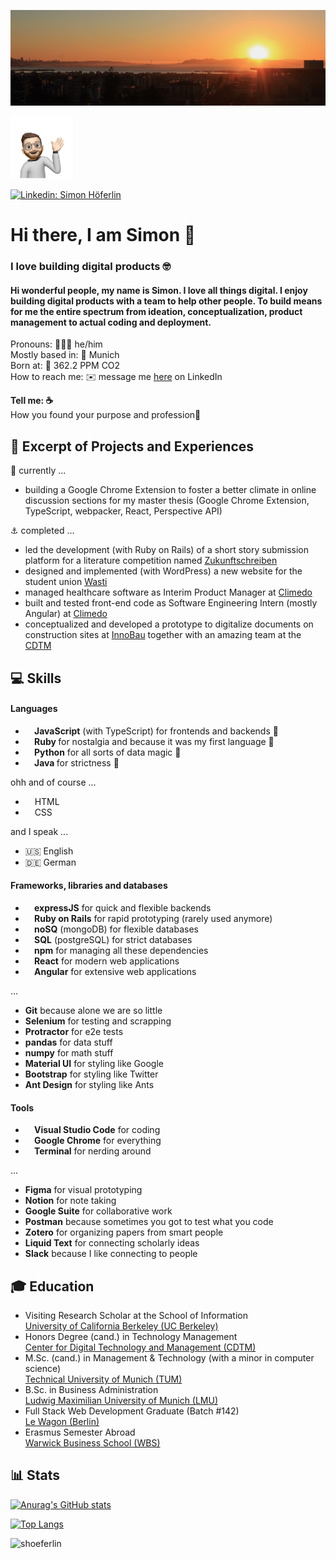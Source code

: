<!-- GITHUB PAGE SIMON HÖFERLIN -->

<!-- Link to use devicons -->
<link href='//cdn.jsdelivr.net/npm/devicons@1.8.0/css/devicons.min.css' rel='stylesheet'>

<!-- Cover picture showing view on Bay Area from Berkeley with San Francisco to the left and the Golden Gate bridge to right -->
[![MasterHead](./assets/cover.jpeg)](https://github.com/shoeferlin)

<!-- Memojy -->
<div>
  <img src="./assets/memojy.png" width="100"/>
</div>

<!-- Tag to LinkedIn -->
[![Linkedin: Simon Höferlin](https://img.shields.io/badge/hoeferlin-blue?style=flat-square&logo=Linkedin&logoColor=white&link=https://www.linkedin.com/in/hoeferlin/)](https://www.linkedin.com/in/hoeferlin/)

<!-- Introduction -->
# Hi there, I am Simon 👋

### I love building digital products  🤓

#### Hi wonderful people, my name is Simon. I love all things digital. I enjoy building digital products with a team to help other people. To build means for me the entire spectrum from ideation, conceptualization, product management to actual coding and deployment.

Pronouns: 👨🏻‍💻 he/him<br>
Mostly based in: 🥨 Munich<br>
Born at: 🌳 362.2 PPM CO2<br>
How to reach me: ✉️ message me [here](https://www.linkedin.com/in/hoeferlin/) on LinkedIn<br>


<b>Tell me: ☕️</b><br>How you found your purpose and profession🌟 <br> 


## 🚀 Excerpt of Projects and Experiences

📌 currently ...<br>

* building a Google Chrome Extension to foster a better climate in online discussion sections for my master thesis 
(Google Chrome Extension, TypeScript, webpacker, React, Perspective API)

⚓️ completed ...<br>
* led the development (with Ruby on Rails) of a short story submission platform for a literature competition named [Zukunftschreiben](https://www.zukunftschreiben.org)
* designed and implemented (with WordPress) a new website for the student union [Wasti](https://www.wasti-lmu.de)
* managed healthcare software as Interim Product Manager at [Climedo](https://www.climedo.de)
* built and tested front-end code as Software Engineering Intern (mostly Angular) at [Climedo](https://www.climedo.de)
* conceptualized and developed a prototype to digitalize documents on construction sites at [InnoBau](https://www.innovations-management-bau.de/) together with an amazing team at the [CDTM](https://www.cdtm.de)


## 💻 Skills
#### Languages

* <i class="devicons devicons-javascript"></i><b> JavaScript</b> (with TypeScript) for frontends and backends 🦄
* <i class="devicons devicons-ruby_rough"></i><b> Ruby </b> for nostalgia and because it was my first language 🍼
* <i class="devicons devicons-python"></i><b> Python</b> for all sorts of data magic 🐍
* <i class="devicons devicons-java"></i><b> Java </b> for strictness 💾

ohh and of course ...
* <i class="devicons devicons-html5"></i> HTML
* <i class="devicons devicons-css3"></i> CSS

and I speak ... 
* 🇺🇸 English 
* 🇩🇪 German 

#### Frameworks, libraries and databases
* <i class="devicons devicons-javascript"></i><b> expressJS</b> for quick and flexible backends
* <i class="devicons devicons-javascript"></i><b> Ruby on Rails</b> for rapid prototyping (rarely used anymore)
* <i class="devicons devicons-mongodb"></i><b> noSQ</b> (mongoDB) for flexible databases
* <i class="devicons devicons-postgresql"></i><b> SQL</b> (postgreSQL) for strict databases
* <i class="devicons devicons-npm"></i><b> npm</b> for managing all these dependencies
* <i class="devicons devicons-react"></i><b> React</b> for modern web applications
* <i class="devicons devicons-angular"></i><b> Angular</b> for extensive web applications

 ...
* <b>Git</b> because alone we are so little
* <b>Selenium</b> for testing and scrapping
* <b>Protractor</b> for e2e tests
* <b>pandas</b> for data stuff
* <b>numpy</b> for math stuff
* <b>Material UI</b> for styling like Google
* <b>Bootstrap</b> for styling like Twitter
* <b>Ant Design</b> for styling like Ants


#### Tools
* <i class="devicons devicons-visualstudio"></i><b> Visual Studio Code</b> for coding
* <i class="devicons devicons-chrome"></i><b> Google Chrome</b> for everything
* <i class="devicons devicons-terminal"></i><b> Terminal</b> for nerding around

...
* <b>Figma</b> for visual prototyping
* <b>Notion</b> for note taking
* <b>Google Suite</b> for collaborative work
* <b>Postman</b> because sometimes you got to test what you code
* <b>Zotero</b> for organizing papers from smart people
* <b>Liquid Text</b> for connecting scholarly ideas
* <b>Slack</b> because I like connecting to people

## 🎓 Education
* Visiting Research Scholar at the School of Information<br>[University of California Berkeley (UC Berkeley)](https://www.ischool.berkeley.edu/)
* Honors Degree (cand.) in Technology Management<br>[Center for Digital Technology and Management (CDTM)](https://www.cdtm.de)
* M.Sc. (cand.) in Management & Technology (with a minor in computer science)<br>[Technical University of Munich (TUM)](https://wi.tum.de)
* B.Sc. in Business Administration<br>[Ludwig Maximilian University of Munich (LMU)](https://www.lmu.de)
* Full Stack Web Development Graduate (Batch #142)<br>[Le Wagon (Berlin)](https://www.lewagon.com/)
* Erasmus Semester Abroad <br>[Warwick Business School (WBS)](https://www.wbs.ac.uk/)

<!-- 
#### 👨🏻‍🎓 Learned ...

* how to **build front-ends with React** in [Front-End Web Architecture](https://www.ischool.berkeley.edu/courses/info/253a) #UCB
* how to **build the right product** in [Lean/Agile Product Management](https://www.ischool.berkeley.edu/courses/info/290m/lapm) #UCB
* how to **build a beautiful product** in [Product Design Studio](https://www.ischool.berkeley.edu/courses/info/290/pds) #UCB
* how to **write efficient code** and how O(2<sup>n</sup>) screws your runtime in [Introduction to Programming and Computation](https://www.ischool.berkeley.edu/courses/info/206a) (using Python) #UCB
* how to **tinker with data** in [Introduction to Data Strucures and Analytics](https://www.ischool.berkeley.edu/courses/info/206b) (using Python) #UCB
* how to **organize code**, how to use **design patterns** and what **object-oriented programming** really means in  ["Introduction to Software Engineering"]() (with Java) #EIST #TUM
* how to **really code** and how to **never give up** in [Basic Course Programming]() (using Java) #PGDP #TUM
* how to **code in theory** in [Introduction to Informatics]() (using Java) #EIDI #TUM
* how to **manage information** in [Information Management]() #EIM #TUM
* how to **use databases** and what happends under the hood [Introduction to Databases]() #GDB #TUM
* how to **get started** through [Le Wagon's Full Stack Coding Bootcamp](https://www.lewagon.com)
-->

## 📊 Stats
[![Anurag's GitHub stats](https://github-readme-stats.vercel.app/api?username=shoeferlin&theme=dracula&show_icons=true&count_private=true)](https://github.com/shoeferlin/github-readme-stats)


<!-- Card showing top most used languages --->
[![Top Langs](https://github-readme-stats.vercel.app/api/top-langs/?username=shoeferlin&layout=compact)](https://github.com/shoeferlin/github-readme-stats)


<!-- Tag counting profile visits -->
<p align="left"> <img src="https://komarev.com/ghpvc/?username=shoeferlin&color=brightgreen" alt="shoeferlin" /> </p>

<!-- 
Some inspiration from Github
**shoeferlin/shoeferlin** is a ✨ _special_ ✨ repository because its `README.md` (this file) appears on your GitHub profile.

Here are some ideas to get you started:

- 🔭 I’m currently working on ...
- 🌱 I’m currently learning ...
- 👯 I’m looking to collaborate on ...
- 🤔 I’m looking for help with ...
- 💬 Ask me about ...
- 📫 How to reach me: ...
- 😄 Pronouns: ...
- ⚡ Fun fact: ...
-->

<!-- Devicons CSS -->
<style>
  /*!
  *  Devicons 1.8.0 made by Theodore Vorillas / http://vorillaz.com 
  */
  @font-face{font-family:devicons;src:url(../fonts/devicons.eot?xqxft6);src:url(../fonts/devicons.eot?#iefixxqxft6) format("embedded-opentype"),url(../fonts/devicons.woff?xqxft6) format("woff"),url(../fonts/devicons.ttf?xqxft6) format("truetype"),url(../fonts/devicons.svg?xqxft6#devicons) format("svg");font-weight:400;font-style:normal}.devicons{font-family:devicons;speak:none;font-style:normal;font-weight:400;font-variant:normal;text-transform:none;line-height:1;-webkit-font-smoothing:antialiased;-moz-osx-font-smoothing:grayscale}.devicons-git:before{content:"\e602"}.devicons-git_compare:before{content:"\e628"}.devicons-git_branch:before{content:"\e625"}.devicons-git_commit:before{content:"\e629"}.devicons-git_pull_request:before{content:"\e626"}.devicons-git_merge:before{content:"\e627"}.devicons-bitbucket:before{content:"\e603"}.devicons-github_alt:before{content:"\e608"}.devicons-github_badge:before{content:"\e609"}.devicons-github:before{content:"\e60a"}.devicons-github_full:before{content:"\e617"}.devicons-java:before{content:"\e638"}.devicons-ruby:before{content:"\e639"}.devicons-scala:before{content:"\e637"}.devicons-python:before{content:"\e63c"}.devicons-go:before{content:"\e624"}.devicons-ruby_on_rails:before{content:"\e63b"}.devicons-django:before{content:"\e61d"}.devicons-markdown:before{content:"\e63e"}.devicons-php:before{content:"\e63d"}.devicons-mysql:before{content:"\e604"}.devicons-streamline:before{content:"\e605"}.devicons-database:before{content:"\e606"}.devicons-laravel:before{content:"\e63f"}.devicons-javascript:before{content:"\e64e"}.devicons-angular:before{content:"\e653"}.devicons-backbone:before{content:"\e652"}.devicons-coffeescript:before{content:"\e651"}.devicons-jquery:before{content:"\e650"}.devicons-modernizr:before{content:"\e620"}.devicons-jquery_ui:before{content:"\e654"}.devicons-ember:before{content:"\e61b"}.devicons-dojo:before{content:"\e61c"}.devicons-nodejs:before{content:"\e619"}.devicons-nodejs_small:before{content:"\e618"}.devicons-javascript_shield:before{content:"\e64f"}.devicons-bootstrap:before{content:"\e647"}.devicons-sass:before{content:"\e64b"}.devicons-css3_full:before{content:"\e64a"}.devicons-css3:before{content:"\e649"}.devicons-html5:before{content:"\e636"}.devicons-html5_multimedia:before{content:"\e632"}.devicons-html5_device_access:before{content:"\e633"}.devicons-html5_3d_effects:before{content:"\e635"}.devicons-html5_connectivity:before{content:"\e634"}.devicons-ghost_small:before{content:"\e614"}.devicons-ghost:before{content:"\e61f"}.devicons-magento:before{content:"\e640"}.devicons-joomla:before{content:"\e641"}.devicons-jekyll_small:before{content:"\e60d"}.devicons-drupal:before{content:"\e642"}.devicons-wordpress:before{content:"\e60b"}.devicons-grunt:before{content:"\e64c"}.devicons-bower:before{content:"\e64d"}.devicons-npm:before{content:"\e61e"}.devicons-yahoo_small:before{content:"\e62b"}.devicons-yahoo:before{content:"\e615"}.devicons-bing_small:before{content:"\e600"}.devicons-windows:before{content:"\e60f"}.devicons-linux:before{content:"\e612"}.devicons-ubuntu:before{content:"\e63a"}.devicons-android:before{content:"\e60e"}.devicons-apple:before{content:"\e611"}.devicons-appstore:before{content:"\e613"}.devicons-phonegap:before{content:"\e630"}.devicons-blackberry:before{content:"\e623"}.devicons-stackoverflow:before{content:"\e610"}.devicons-techcrunch:before{content:"\e62c"}.devicons-codrops:before{content:"\e62f"}.devicons-css_tricks:before{content:"\e601"}.devicons-smashing_magazine:before{content:"\e62d"}.devicons-netmagazine:before{content:"\e62e"}.devicons-codepen:before{content:"\e616"}.devicons-cssdeck:before{content:"\e62a"}.devicons-hackernews:before{content:"\e61a"}.devicons-dropbox:before{content:"\e607"}.devicons-google_drive:before{content:"\e631"}.devicons-visualstudio:before{content:"\e60c"}.devicons-unity_small:before{content:"\e621"}.devicons-raspberry_pi:before{content:"\e622"}.devicons-chrome:before{content:"\e643"}.devicons-ie:before{content:"\e644"}.devicons-firefox:before{content:"\e645"}.devicons-opera:before{content:"\e646"}.devicons-safari:before{content:"\e648"}.devicons-swift:before{content:"\e655"}.devicons-symfony:before{content:"\e656"}.devicons-symfony_badge:before{content:"\e657"}.devicons-less:before{content:"\e658"}.devicons-stylus:before{content:"\e659"}.devicons-trello:before{content:"\e65a"}.devicons-atlassian:before{content:"\e65b"}.devicons-jira:before{content:"\e65c"}.devicons-envato:before{content:"\e65d"}.devicons-snap_svg:before{content:"\e65e"}.devicons-raphael:before{content:"\e65f"}.devicons-google_analytics:before{content:"\e660"}.devicons-compass:before{content:"\e661"}.devicons-onedrive:before{content:"\e662"}.devicons-gulp:before{content:"\e663"}.devicons-atom:before{content:"\e664"}.devicons-cisco:before{content:"\e665"}.devicons-nancy:before{content:"\e666"}.devicons-clojure:before{content:"\e668"}.devicons-clojure_alt:before{content:"\e66a"}.devicons-perl:before{content:"\e669"}.devicons-celluloid:before{content:"\e66b"}.devicons-w3c:before{content:"\e66c"}.devicons-redis:before{content:"\e66d"}.devicons-postgresql:before{content:"\e66e"}.devicons-webplatform:before{content:"\e66f"}.devicons-jenkins:before{content:"\e667"}.devicons-requirejs:before{content:"\e670"}.devicons-opensource:before{content:"\e671"}.devicons-typo3:before{content:"\e672"}.devicons-uikit:before{content:"\e673"}.devicons-doctrine:before{content:"\e674"}.devicons-groovy:before{content:"\e675"}.devicons-nginx:before{content:"\e676"}.devicons-haskell:before{content:"\e677"}.devicons-zend:before{content:"\e678"}.devicons-gnu:before{content:"\e679"}.devicons-yeoman:before{content:"\e67a"}.devicons-heroku:before{content:"\e67b"}.devicons-debian:before{content:"\e67d"}.devicons-travis:before{content:"\e67e"}.devicons-dotnet:before{content:"\e67f"}.devicons-codeigniter:before{content:"\e680"}.devicons-javascript_badge:before{content:"\e681"}.devicons-yii:before{content:"\e682"}.devicons-msql_server:before{content:"\e67c"}.devicons-composer:before{content:"\e683"}.devicons-krakenjs_badge:before{content:"\e684"}.devicons-krakenjs:before{content:"\e685"}.devicons-mozilla:before{content:"\e686"}.devicons-firebase:before{content:"\e687"}.devicons-sizzlejs:before{content:"\e688"}.devicons-creativecommons:before{content:"\e689"}.devicons-creativecommons_badge:before{content:"\e68a"}.devicons-mitlicence:before{content:"\e68b"}.devicons-senchatouch:before{content:"\e68c"}.devicons-bugsense:before{content:"\e68d"}.devicons-extjs:before{content:"\e68e"}.devicons-mootools_badge:before{content:"\e68f"}.devicons-mootools:before{content:"\e690"}.devicons-ruby_rough:before{content:"\e691"}.devicons-komodo:before{content:"\e692"}.devicons-coda:before{content:"\e693"}.devicons-bintray:before{content:"\e694"}.devicons-terminal:before{content:"\e695"}.devicons-code:before{content:"\e696"}.devicons-responsive:before{content:"\e697"}.devicons-dart:before{content:"\e698"}.devicons-aptana:before{content:"\e699"}.devicons-mailchimp:before{content:"\e69a"}.devicons-netbeans:before{content:"\e69b"}.devicons-dreamweaver:before{content:"\e69c"}.devicons-brackets:before{content:"\e69d"}.devicons-eclipse:before{content:"\e69e"}.devicons-cloud9:before{content:"\e69f"}.devicons-scrum:before{content:"\e6a0"}.devicons-prolog:before{content:"\e6a1"}.devicons-terminal_badge:before{content:"\e6a2"}.devicons-code_badge:before{content:"\e6a3"}.devicons-mongodb:before{content:"\e6a4"}.devicons-meteor:before{content:"\e6a5"}.devicons-meteorfull:before{content:"\e6a6"}.devicons-fsharp:before{content:"\e6a7"}.devicons-rust:before{content:"\e6a8"}.devicons-ionic:before{content:"\e6a9"}.devicons-sublime:before{content:"\e6aa"}.devicons-appcelerator:before{content:"\e6ab"}.devicons-asterisk:before{content:"\e6ac"}.devicons-aws:before{content:"\e6ad"}.devicons-digital-ocean:before{content:"\e6ae"}.devicons-dlang:before{content:"\e6af"}.devicons-docker:before{content:"\e6b0"}.devicons-erlang:before{content:"\e6b1"}.devicons-google-cloud-platform:before{content:"\e6b2"}.devicons-grails:before{content:"\e6b3"}.devicons-illustrator:before{content:"\e6b4"}.devicons-intellij:before{content:"\e6b5"}.devicons-materializecss:before{content:"\e6b6"}.devicons-openshift:before{content:"\e6b7"}.devicons-photoshop:before{content:"\e6b8"}.devicons-rackspace:before{content:"\e6b9"}.devicons-react:before{content:"\e6ba"}.devicons-redhat:before{content:"\e6bb"}.devicons-scriptcs:before{content:"\e6bc"}.devicons-sqllite:before{content:"\e6c4"}.devicons-vim:before{content:"\e6c5"}
</style>